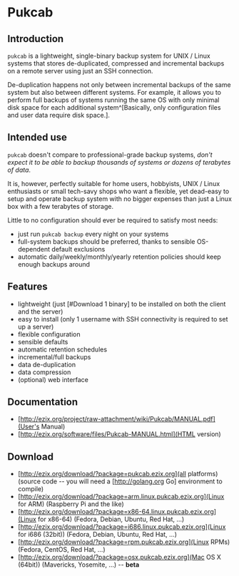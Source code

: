 # Pukcab

## Introduction

`pukcab` is a lightweight, single-binary backup system for UNIX / Linux systems that stores de-duplicated, compressed and incremental backups on a remote server using just an SSH connection.

De-duplication happens not only between incremental backups of the same system but also between different systems. For example, it allows you to perform full backups of systems running the same OS with only minimal disk space for each additional system^[Basically, only configuration files and user data require disk space.].

## Intended use

`pukcab` doesn't compare to professional-grade backup systems, *don't expect it to be able to backup thousands of systems or dozens of terabytes of data*.

It is, however, perfectly suitable for home users, hobbyists, UNIX / Linux enthusiasts or small tech-savy shops who want a flexible, yet dead-easy to setup and operate backup system with no bigger expenses than just a Linux box with a few terabytes of storage.

Little to no configuration should ever be required to satisfy most needs:

 * just run `pukcab backup` every night on your systems
 * full-system backups should be preferred, thanks to sensible OS-dependent default exclusions
 * automatic daily/weekly/monthly/yearly retention policies should keep enough backups around

## Features

 * lightweight (just [#Download 1 binary] to be installed on both the client and the server)
 * easy to install (only 1 username with SSH connectivity is required to set up a server)
 * flexible configuration
 * sensible defaults
 * automatic retention schedules
 * incremental/full backups
 * data de-duplication
 * data compression
 * (optional) web interface

## Documentation

 * [http://ezix.org/project/raw-attachment/wiki/Pukcab/MANUAL.pdf](User's Manual)
 * [http://ezix.org/software/files/Pukcab-MANUAL.html](HTML version)

## Download

 * [http://ezix.org/download/?package=pukcab.ezix.org](all platforms) (source code -- you will need a [http://golang.org Go] environment to compile)
 * [http://ezix.org/download/?package=arm.linux.pukcab.ezix.org](Linux for ARM) (Raspberry Pi and the like)
 * [http://ezix.org/download/?package=x86-64.linux.pukcab.ezix.org](Linux for x86-64) (Fedora, Debian, Ubuntu, Red Hat, ...)
 * [http://ezix.org/download/?package=i686.linux.pukcab.ezix.org](Linux for i686 (32bit)) (Fedora, Debian, Ubuntu, Red Hat, ...)
 * [http://ezix.org/download/?package=rpm.pukcab.ezix.org](Linux RPMs) (Fedora, CentOS, Red Hat, ...)
 * [http://ezix.org/download/?package=osx.pukcab.ezix.org](Mac OS X (64bit)) (Mavericks, Yosemite, ...) -- **beta**




